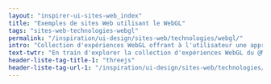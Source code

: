 ```yaml
---
layout: "inspirer-ui-sites-web_index"
title: "Exemples de sites Web utilisant le WebGL"
tags: "sites-web-technologies-webgl"
permalink: "/inspiration/ui-design/sites-web/technologies/webgl/"
intro: "Collection d'expériences WebGL offrant à l'utilisateur une approche renouvellée de l'exploration de contenu via des expériences 3D aux perspectives généreuses."
text-twtr: "En train d'explorer la collection d'expériences WebGL du @MagDuWebdesign"
header-liste-tag-title-1: "threejs"
header-liste-tag-url-1: "/inspiration/ui-design/sites-web/technologies/threejs/"
---
```

